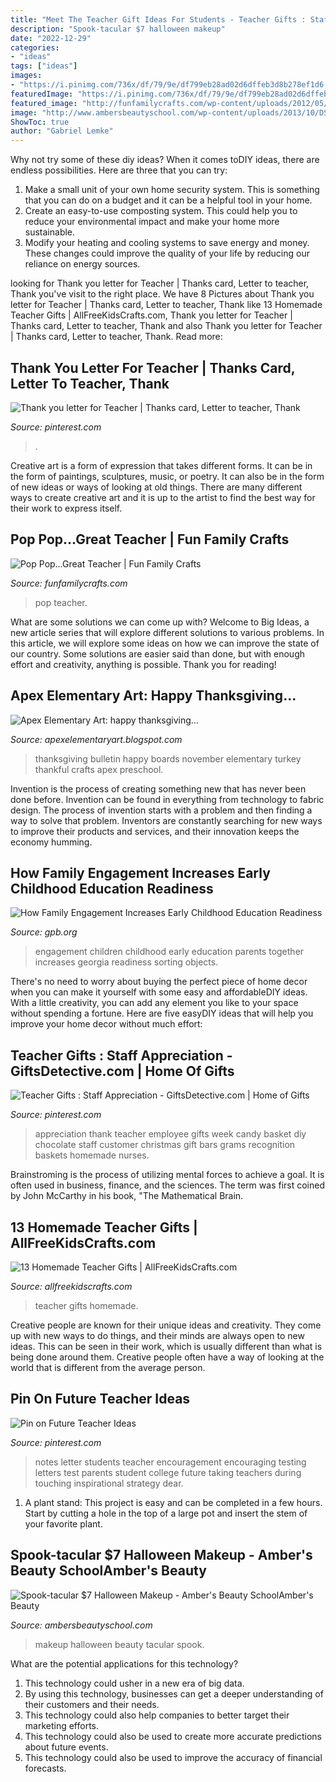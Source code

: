 ```yaml
---
title: "Meet The Teacher Gift Ideas For Students - Teacher Gifts : Staff Appreciation"
description: "Spook-tacular $7 halloween makeup"
date: "2022-12-29"
categories:
- "ideas"
tags: ["ideas"]
images:
- "https://i.pinimg.com/736x/df/79/9e/df799eb28ad02d6dffeb3d8b278ef1d6.jpg"
featuredImage: "https://i.pinimg.com/736x/df/79/9e/df799eb28ad02d6dffeb3d8b278ef1d6.jpg"
featured_image: "http://funfamilycrafts.com/wp-content/uploads/2012/05/pop-pop.jpg"
image: "http://www.ambersbeautyschool.com/wp-content/uploads/2013/10/DSC_2619.jpg"
ShowToc: true
author: "Gabriel Lemke"
---
```



Why not try some of these diy ideas?
When it comes toDIY ideas, there are endless possibilities. Here are three that you can try: 
1) Make a small unit of your own home security system. This is something that you can do on a budget and it can be a helpful tool in your home.
2) Create an easy-to-use composting system. This could help you to reduce your environmental impact and make your home more sustainable.
3) Modify your heating and cooling systems to save energy and money. These changes could improve the quality of your life by reducing our reliance on energy sources.

	

		
looking for Thank you letter for Teacher | Thanks card, Letter to teacher, Thank you've visit to the right place. We have 8 Pictures about Thank you letter for Teacher | Thanks card, Letter to teacher, Thank like 13 Homemade Teacher Gifts | AllFreeKidsCrafts.com, Thank you letter for Teacher | Thanks card, Letter to teacher, Thank and also Thank you letter for Teacher | Thanks card, Letter to teacher, Thank. Read more:
		
    
## Thank You Letter For Teacher | Thanks Card, Letter To Teacher, Thank

<img loading=lazy src="https://i.pinimg.com/736x/66/54/d3/6654d37a166d1a3bdf50f0786f5831c9--letter-for-teacher-thank-you-letter.jpg" onerror="this.onerror=null;this.src='https://tse2.mm.bing.net/th?id=OIP.vm5QUnLjupaAfapD-KKu7AHaJ3&amp;pid=15.1';" alt="Thank you letter for Teacher | Thanks card, Letter to teacher, Thank">

_Source: pinterest.com_

>. 

	

Creative art is a form of expression that takes different forms. It can be in the form of paintings, sculptures, music, or poetry. It can also be in the form of new ideas or ways of looking at old things. There are many different ways to create creative art and it is up to the artist to find the best way for their work to express itself.

    
## Pop Pop…Great Teacher | Fun Family Crafts

<img loading=lazy src="http://funfamilycrafts.com/wp-content/uploads/2012/05/pop-pop.jpg" onerror="this.onerror=null;this.src='https://tse4.mm.bing.net/th?id=OIP.WsLWz0cG321lA4WlVrns_QHaMk&amp;pid=15.1';" alt="Pop Pop…Great Teacher | Fun Family Crafts">

_Source: funfamilycrafts.com_

>pop teacher. 

	

What are some solutions we can come up with?
Welcome to Big Ideas, a new article series that will explore different solutions to various problems. In this article, we will explore some ideas on how we can improve the state of our country. Some solutions are easier said than done, but with enough effort and creativity, anything is possible. Thank you for reading!

    
## Apex Elementary Art: Happy Thanksgiving...

<img loading=lazy src="http://1.bp.blogspot.com/--uqdaQVLSsk/ULThRteaLZI/AAAAAAAACho/l4-lnm65taI/s1600/turkeyfeather.JPG" onerror="this.onerror=null;this.src='https://tse4.mm.bing.net/th?id=OIP.R6tSYIQLpEzjOR5Rk52yjwHaFj&amp;pid=15.1';" alt="Apex Elementary Art: happy thanksgiving...">

_Source: apexelementaryart.blogspot.com_

>thanksgiving bulletin happy boards november elementary turkey thankful crafts apex preschool. 

	

Invention is the process of creating something new that has never been done before. Invention can be found in everything from technology to fabric design. The process of invention starts with a problem and then finding a way to solve that problem. Inventors are constantly searching for new ways to improve their products and services, and their innovation keeps the economy humming.

    
## How Family Engagement Increases Early Childhood Education Readiness

<img loading=lazy src="http://www.gpb.org/sites/www.gpb.org/files/styles/hero_image/public/blogs/images/2019/04/17/copy_of_copy_of_blog_post.png?itok=GekB7P0z" onerror="this.onerror=null;this.src='https://tse2.mm.bing.net/th?id=OIP.NVWtgDygAjZkODvH9WIzQgHaDW&amp;pid=15.1';" alt="How Family Engagement Increases Early Childhood Education Readiness">

_Source: gpb.org_

>engagement children childhood early education parents together increases georgia readiness sorting objects. 

	

There's no need to worry about buying the perfect piece of home decor when you can make it yourself with some easy and affordableDIY ideas. With a little creativity, you can add any element you like to your space without spending a fortune. Here are five easyDIY ideas that will help you improve your home decor without much effort: 

    
## Teacher Gifts : Staff Appreciation - GiftsDetective.com | Home Of Gifts

<img loading=lazy src="https://i.pinimg.com/736x/df/79/9e/df799eb28ad02d6dffeb3d8b278ef1d6.jpg" onerror="this.onerror=null;this.src='https://tse3.mm.bing.net/th?id=OIP.iz-GHQAI2xZCCejkCvct2wHaFi&amp;pid=15.1';" alt="Teacher Gifts : Staff Appreciation - GiftsDetective.com | Home of Gifts">

_Source: pinterest.com_

>appreciation thank teacher employee gifts week candy basket diy chocolate staff customer christmas gift bars grams recognition baskets homemade nurses. 

	

Brainstroming is the process of utilizing mental forces to achieve a goal. It is often used in business, finance, and the sciences. The term was first coined by John McCarthy in his book, "The Mathematical Brain.

    
## 13 Homemade Teacher Gifts | AllFreeKidsCrafts.com

<img loading=lazy src="https://irepo.primecp.com/2016/07/290479/Homemade-Teacher-Gifts-Collage_ExtraLarge800_ID-1766726.jpg?v=1766726" onerror="this.onerror=null;this.src='https://tse2.mm.bing.net/th?id=OIP.3aPh_5KzmQLqKewQ4adyNwHaLG&amp;pid=15.1';" alt="13 Homemade Teacher Gifts | AllFreeKidsCrafts.com">

_Source: allfreekidscrafts.com_

>teacher gifts homemade. 

	

Creative people are known for their unique ideas and creativity. They come up with new ways to do things, and their minds are always open to new ideas. This can be seen in their work, which is usually different than what is being done around them. Creative people often have a way of looking at the world that is different from the average person.

    
## Pin On Future Teacher Ideas

<img loading=lazy src="https://i.pinimg.com/736x/ce/77/b9/ce77b96d25c82656d25dceef33f35d0b--teacher-letters-letters-to-parents-from-teachers.jpg" onerror="this.onerror=null;this.src='https://tse4.mm.bing.net/th?id=OIP.fPgRErfZ3yPUQSdLJIy3RwHaJ4&amp;pid=15.1';" alt="Pin on Future Teacher Ideas">

_Source: pinterest.com_

>notes letter students teacher encouragement encouraging testing letters test parents student college future taking teachers during touching inspirational strategy dear. 

	

1. A plant stand: This project is easy and can be completed in a few hours. Start by cutting a hole in the top of a large pot and insert the stem of your favorite plant.

    
## Spook-tacular $7 Halloween Makeup - Amber&#039;s Beauty SchoolAmber&#039;s Beauty

<img loading=lazy src="http://www.ambersbeautyschool.com/wp-content/uploads/2013/10/DSC_2619.jpg" onerror="this.onerror=null;this.src='https://tse2.mm.bing.net/th?id=OIP.VSq7273LLBHoXwKN15bepgHaLE&amp;pid=15.1';" alt="Spook-tacular $7 Halloween Makeup - Amber&#039;s Beauty SchoolAmber&#039;s Beauty">

_Source: ambersbeautyschool.com_

>makeup halloween beauty tacular spook. 

	

What are the potential applications for this technology?
1. This technology could usher in a new era of big data. 
2. By using this technology, businesses can get a deeper understanding of their customers and their needs. 
3. This technology could also help companies to better target their marketing efforts. 
4. This technology could also be used to create more accurate predictions about future events. 
5. This technology could also be used to improve the accuracy of financial forecasts.

